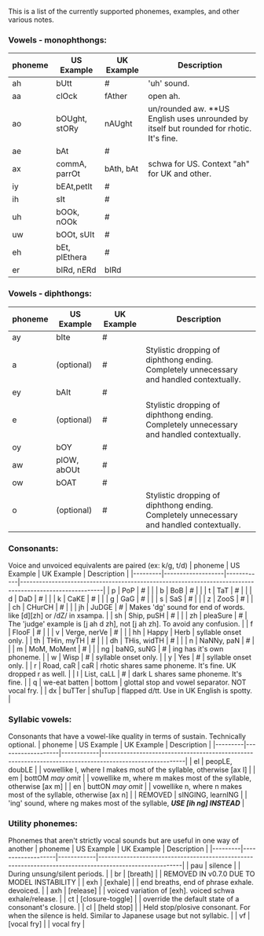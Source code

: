 This is a list of the currently supported phonemes, examples, and other various notes.

### Vowels - monophthongs:
| phoneme | US Example        | UK Example | Description                                                                                            |
|---------|-------------------|------------|--------------------------------------------------------------------------------------------------------|
| ah      | bUtt              | #          | 'uh' sound.                                                                                            |
| aa      | clOck             | fAther     | open ah.                                                                                               |
| ao      | bOUght, stORy     | nAUght     | un/rounded aw. **US English uses unrounded by itself but rounded for rhotic. It's fine.                |
| ae      | bAt               | #          |                                                                                                        |
| ax      | commA, parrOt     | bAth, bAt  | schwa for US. Context "ah" for UK and other.                                                           |
| iy      | bEAt,petIt        | #          |                                                                                                        |
| ih      | sIt               | #          |                                                                                                        |
| uh      | bOOk, nOOk        | #          |                                                                                                        |
| uw      | bOOt, sUIt        | #          |                                                                                                        |
| eh      | bEt, plEthera     | #          |                                                                                                        |
| er      | bIRd, nERd        | bIRd       |                                                                                                        |
### Vowels - diphthongs:
| phoneme | US Example        | UK Example | Description                                                                                            |
|---------|-------------------|------------|--------------------------------------------------------------------------------------------------------|
| ay      | bIte              | #          |                                                                                                        |
| a       | (optional)        | #          | Stylistic dropping of diphthong ending. Completely unnecessary and handled contextually.               |
| ey      | bAIt              | #          |                                                                                                        |
| e       | (optional)        | #          | Stylistic dropping of diphthong ending. Completely unnecessary and handled contextually.               |
| oy      | bOY               | #          |                                                                                                        |
| aw      | plOW, abOUt       | #          |                                                                                                        |
| ow      | bOAT              | #          |                                                                                                        |
| o       | (optional)        | #          | Stylistic dropping of diphthong ending. Completely unnecessary and handled contextually.               |
### Consonants:
Voice and unvoiced equivalents are paired (ex: k/g, t/d)
| phoneme | US Example        | UK Example | Description                                                                                            |
|---------|-------------------|------------|--------------------------------------------------------------------------------------------------------|
| p       | PoP               | #          |                                                                                                        |
| b       | BoB               | #          |                                                                                                        |
| t       | TaT               | #          |                                                                                                        |
| d       | DaD               | #          |                                                                                                        |
| k       | CaKE              | #          |                                                                                                        |
| g       | GaG               | #          |                                                                                                        |
| s       | SaS               | #          |                                                                                                        |
| z       | ZooS              | #          |                                                                                                        |
| ch      | CHurCH            | #          |                                                                                                        |
| jh      | JuDGE             | #          | Makes 'dg' sound for end of words. like [d][zh] or /dZ/ in xsampa.                                     |
| sh      | Ship, puSH        | #          |                                                                                                        |
| zh      | pleaSure          | #          | The 'judge' example is [j ah d zh], not [j ah zh]. To avoid any confusion.                             |
| f       | FlooF             | #          |                                                                                                        |
| v       | Verge, nerVe      | #          |                                                                                                        |
| hh      | Happy             | Herb       | syllable onset only.                                                                                   |
| th      | THin, myTH        | #          |                                                                                                        |
| dh      | THis, widTH       | #          |                                                                                                        |
| n       | NaNNy, paN        | #          |                                                                                                        |
| m       | MoM, MoMent       | #          |                                                                                                        |
| ng      | baNG, suNG        | #          | ing has it's own phoneme.                                                                              |
| w       | Wisp              | #          | syllable onset only.                                                                                   |
| y       | Yes               | #          | syllable onset only.                                                                                   |
| r       | Road, caR         | caR        | rhotic shares same phoneme. It's fine. UK dropped r as well.                                           |
| l       | List, caLL        | #          | dark L shares same phoneme. It's fine.                                                                 |
| q       | we-eat batten     | bottom     | glottal stop and vowel separator. NOT vocal fry.                                                       |
| dx      | buTTer            | shuTup     | flapped d/tt. Use in UK English is spotty.                                                             |
### Syllabic vowels:
Consonants that have a vowel-like quality in terms of sustain. Technically optional.
| phoneme | US Example        | UK Example | Description                                                                                            |
|---------|-------------------|------------|--------------------------------------------------------------------------------------------------------|
| el      | peopLE, doubLE    |            | vowellike l, where l makes most of the syllable, otherwise [ax l]                                      |
| em      | bottOM *may omit* |            | vowellike m, where m makes most of the syllable, otherwise [ax m]                                      |
| en      | buttON *may omit* |            | vowellike n, where n makes most of the syllable, otherwise [ax n]                                      |
| REMOVED | sINGING, learnING |            | 'ing' sound, where ng makes most of the syllable, _**USE [ih ng] INSTEAD**_                            |
### Utility phonemes:
Phonemes that aren't strictly vocal sounds but are useful in one way of another
| phoneme | US Example        | UK Example | Description                                                                                            |
|---------|-------------------|------------|--------------------------------------------------------------------------------------------------------|
| pau     | silence           |            | During unsung/silent periods.                                                                          |
| br      | [breath]          |            | REMOVED IN v0.7.0 DUE TO MODEL INSTABILITY                                                             |
| exh     | [exhale]          |            | end breaths, end of phrase exhale. devoiced.                                                           |
| axh     | [release]         |            | voiced variation of [exh]. voiced schwa exhale/release.                                                |
| ct      | [closure-toggle]  |            | override the default state of a consonant's closure.                                                   |
| cl      | [held stop]       |            | Held stop/plosive consonant. For when the silence is held. Similar to Japanese usage but not syllabic. |
| vf      | [vocal fry]       |            | vocal fry                                                                                              |

